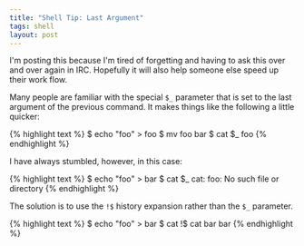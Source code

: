 ```yaml
---
title: "Shell Tip: Last Argument"
tags: shell
layout: post
---
```


I'm posting this because I'm tired of forgetting and having to ask this over
and over again in IRC.  Hopefully it will also help someone else speed up their
work flow.

Many people are familiar with the special `$_` parameter that is set to the
last argument of the previous command.  It makes things like the following a
little quicker:

{% highlight text %}
$ echo "foo" > foo
$ mv foo bar
$ cat $_
foo
{% endhighlight %}

I have always stumbled, however, in this case:

{% highlight text %}
$ echo "foo" > bar
$ cat $_
cat: foo: No such file or directory
{% endhighlight %}

The solution is to use the `!$` history expansion rather than the `$_`
parameter.

{% highlight text %}
$ echo "foo" > bar
$ cat !$
cat bar
bar
{% endhighlight %}
